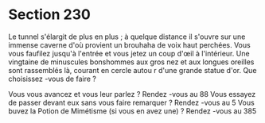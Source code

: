 # Section 230

Le tunnel s'élargit de plus en plus  ; à quelque distance il s'ouvre sur une immense  caverne
d'où provient un brouhaha de voix haut perchées. Vous vous faufilez jusqu'à l'entrée et
vous jetez un coup d'œil à l'intérieur. Une vingtaine de minuscules bonshommes aux gros
nez et aux longues oreilles sont rassemblés là, courant en cercle autou r d'une grande
statue d'or. Que choisissez -vous de faire  ?

Vous vous avancez et vous leur parlez  ?    Rendez -vous au 88
Vous essayez de passer devant eux sans vous faire remarquer  ? Rendez -vous au 5
Vous buvez la Potion de Mimétisme (si vous en avez une)  ? Rendez -vous au 385
